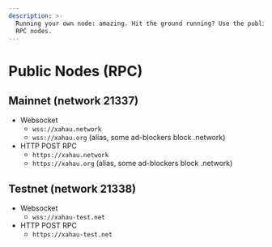```yaml
---
description: >-
  Running your own node: amazing. Hit the ground running? Use the public Xahau
  RPC nodes.
---
```


# Public Nodes (RPC)

## Mainnet (network 21337)

* Websocket
  * `wss://xahau.network`
  * `wss://xahau.org` (alias, some ad-blockers block .network)
* HTTP POST RPC
  * `https://xahau.network`
  * `https://xahau.org` (alias, some ad-blockers block .network)

## Testnet (network 21338)

* Websocket
  * `wss://xahau-test.net`
* HTTP POST RPC
  * `https://xahau-test.net`
